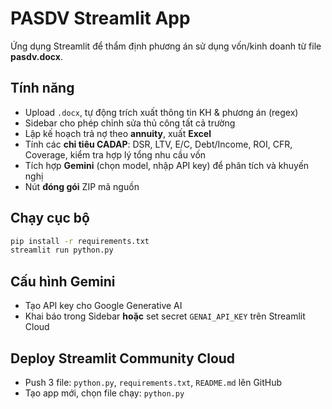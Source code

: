 # PASDV Streamlit App

Ứng dụng Streamlit để thẩm định phương án sử dụng vốn/kinh doanh từ file **pasdv.docx**.

## Tính năng
- Upload `.docx`, tự động trích xuất thông tin KH & phương án (regex)
- Sidebar cho phép chỉnh sửa thủ công tất cả trường
- Lập kế hoạch trả nợ theo **annuity**, xuất **Excel**
- Tính các **chỉ tiêu CADAP**: DSR, LTV, E/C, Debt/Income, ROI, CFR, Coverage, kiểm tra hợp lý tổng nhu cầu vốn
- Tích hợp **Gemini** (chọn model, nhập API key) để phân tích và khuyến nghị
- Nút **đóng gói** ZIP mã nguồn

## Chạy cục bộ
```bash
pip install -r requirements.txt
streamlit run python.py
```

## Cấu hình Gemini
- Tạo API key cho Google Generative AI
- Khai báo trong Sidebar **hoặc** set secret `GENAI_API_KEY` trên Streamlit Cloud

## Deploy Streamlit Community Cloud
- Push 3 file: `python.py`, `requirements.txt`, `README.md` lên GitHub
- Tạo app mới, chọn file chạy: `python.py`
